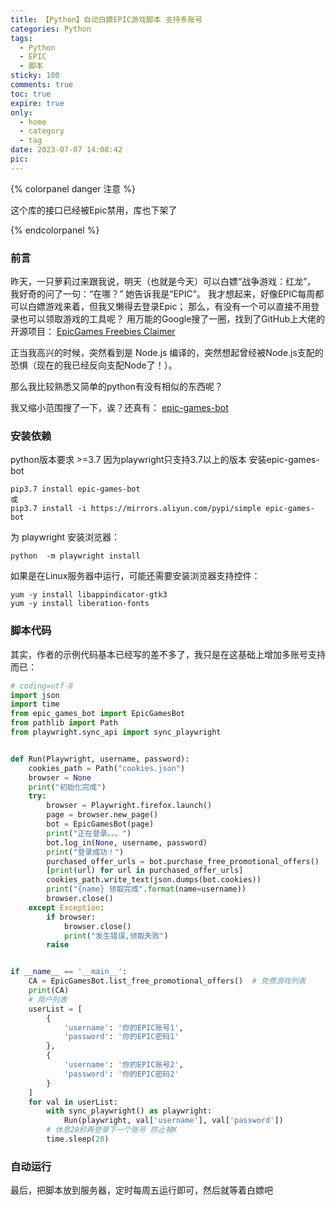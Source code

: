 ```yaml
---
title: 【Python】自动白嫖EPIC游戏脚本 支持多账号
categories: Python
tags:
  - Python
  - EPIC
  - 脚本
sticky: 100
comments: true
toc: true
expire: true
only:
  - home
  - category
  - tag
date: 2023-07-07 14:08:42
pic:
---
```




{% colorpanel danger 注意 %}

这个库的接口已经被Epic禁用，库也下架了

{% endcolorpanel %}


### 前言
昨天，一只萝莉过来跟我说，明天（也就是今天）可以白嫖“战争游戏：红龙”，
我好奇的问了一句：“在哪？”
她告诉我是“EPIC”。
我才想起来，好像EPIC每周都可以白嫖游戏来着，但我又懒得去登录Epic；
那么，有没有一个可以直接不用登录也可以领取游戏的工具呢？
用万能的Google搜了一圈，找到了GitHub上大佬的开源项目： [EpicGames Freebies Claimer](https://github.com/Revadike/epicgames-freebies-claimer)

正当我高兴的时候，突然看到是 Node.js 编译的，突然想起曾经被Node.js支配的恐惧（现在的我已经反向支配Node了！）。

那么我比较熟悉又简单的python有没有相似的东西呢？

我又缩小范围搜了一下，诶？还真有： [epic-games-bot](https://pypi.org/project/epic-games-bot) 

### 安装依赖
python版本要求 >=3.7      因为playwright只支持3.7以上的版本
安装epic-games-bot
```
pip3.7 install epic-games-bot
或
pip3.7 install -i https://mirrors.aliyun.com/pypi/simple epic-games-bot
```
为 playwright 安装浏览器：
```
python  -m playwright install
```

如果是在Linux服务器中运行，可能还需要安装浏览器支持控件：
```
yum -y install libappindicator-gtk3
yum -y install liberation-fonts
```


### 脚本代码
其实，作者的示例代码基本已经写的差不多了，我只是在这基础上增加多账号支持而已：
```py
# coding=utf-8
import json
import time
from epic_games_bot import EpicGamesBot
from pathlib import Path
from playwright.sync_api import sync_playwright


def Run(Playwright, username, password):
    cookies_path = Path("cookies.json")
    browser = None
    print("初始化完成")
    try:
        browser = Playwright.firefox.launch()
        page = browser.new_page()
        bot = EpicGamesBot(page)
        print("正在登录。。。")
        bot.log_in(None, username, password)
        print("登录成功！")
        purchased_offer_urls = bot.purchase_free_promotional_offers()
        [print(url) for url in purchased_offer_urls]
        cookies_path.write_text(json.dumps(bot.cookies))
        print("{name} 领取完成".format(name=username))
        browser.close()
    except Exception:
        if browser:
            browser.close()
            print("发生错误,领取失败")
        raise


if __name__ == '__main__':
    CA = EpicGamesBot.list_free_promotional_offers()  # 免费游戏列表
    print(CA)
    # 用户列表
    userList = [
        {
            'username': '你的EPIC账号1',
            'password': '你的EPIC密码1'
        },
        {
            'username': '你的EPIC账号2',
            'password': '你的EPIC密码2'
        }
    ]
    for val in userList:
        with sync_playwright() as playwright:
            Run(playwright, val['username'], val['password'])
        # 休息20秒再登录下一个账号 防止被K
        time.sleep(20)

```

### 自动运行
最后，把脚本放到服务器，定时每周五运行即可，然后就等着白嫖吧


